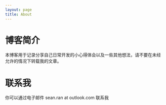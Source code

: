 ```yaml
---
layout: page
title: About
---
```


# 博客简介

本博客用于记录分享自己日常开发的小心得体会以及一些其他想法，请不要在未经允许的情况下转载我的文章。

# 联系我

你可以通过电子邮件 sean.ran at outlook.com 联系我